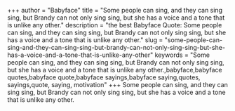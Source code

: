 +++
author = "Babyface"
title = "Some people can sing, and they can sing sing, but Brandy can not only sing sing, but she has a voice and a tone that is unlike any other."
description = "the best Babyface Quote: Some people can sing, and they can sing sing, but Brandy can not only sing sing, but she has a voice and a tone that is unlike any other."
slug = "some-people-can-sing-and-they-can-sing-sing-but-brandy-can-not-only-sing-sing-but-she-has-a-voice-and-a-tone-that-is-unlike-any-other"
keywords = "Some people can sing, and they can sing sing, but Brandy can not only sing sing, but she has a voice and a tone that is unlike any other.,babyface,babyface quotes,babyface quote,babyface sayings,babyface saying,quotes, sayings,quote, saying, motivation"
+++
Some people can sing, and they can sing sing, but Brandy can not only sing sing, but she has a voice and a tone that is unlike any other.
